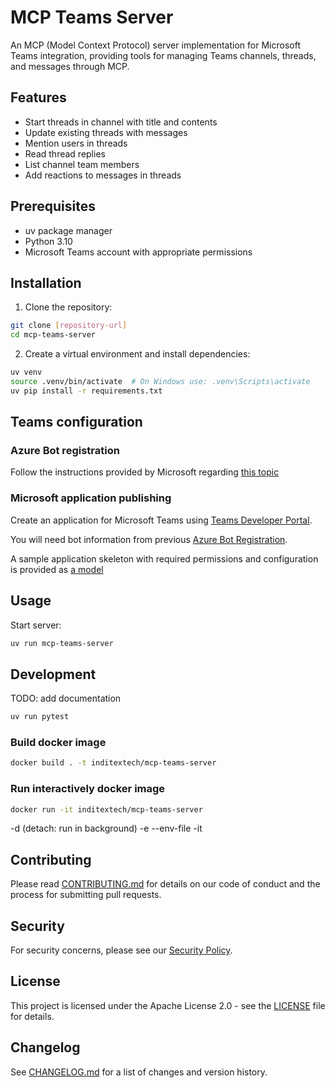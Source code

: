 # MCP Teams Server

An MCP (Model Context Protocol) server implementation for Microsoft Teams integration, providing tools for managing Teams channels, threads, and messages through MCP.

## Features

- Start threads in channel with title and contents
- Update existing threads with messages
- Mention users in threads
- Read thread replies
- List channel team members
- Add reactions to messages in threads

## Prerequisites

- uv package manager
- Python 3.10
- Microsoft Teams account with appropriate permissions

## Installation

1. Clone the repository:
```bash
git clone [repository-url]
cd mcp-teams-server
```
2. Create a virtual environment and install dependencies:
```bash
uv venv
source .venv/bin/activate  # On Windows use: .venv\Scripts\activate
uv pip install -r requirements.txt
```

## Teams configuration

### Azure Bot registration

Follow the instructions provided by Microsoft regarding [this topic](https://learn.microsoft.com/en-us/azure/bot-service/bot-service-quickstart-registration?view=azure-bot-service-4.0&tabs=userassigned)

### Microsoft application publishing

Create an application for Microsoft Teams using [Teams Developer Portal](https://learn.microsoft.com/en-us/microsoftteams/platform/concepts/build-and-test/teams-developer-portal).

You will need bot information from previous [Azure Bot Registration](#azure-bot-registration).

A sample application skeleton with required permissions and configuration is provided as [a model](./app/manifest.json)

## Usage

Start server:
```bash
uv run mcp-teams-server
```

## Development

TODO: add documentation

```bash
uv run pytest
```

### Build docker image

```bash
docker build . -t inditextech/mcp-teams-server
```

### Run interactively docker image

```bash
docker run -it inditextech/mcp-teams-server
```

-d (detach: run in background)
-e 
--env-file 
-it


## Contributing

Please read [CONTRIBUTING.md](CONTRIBUTING.md) for details on our code of conduct and the process for submitting pull requests.

## Security

For security concerns, please see our [Security Policy](SECURITY.md).

## License

This project is licensed under the Apache License 2.0 - see the [LICENSE](LICENSE) file for details.

## Changelog

See [CHANGELOG.md](CHANGELOG.md) for a list of changes and version history.



